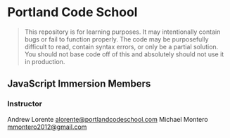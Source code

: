 # Portland Code School

> This repository is for learning purposes. It may intentionally contain bugs or
fail to function properly. The code may be purposefully difficult to read,
contain syntax errors, or only be a partial solution. You should not base code
off of this and absolutely should not use it in production.

## JavaScript Immersion Members


### Instructor

Andrew Lorente
alorente@portlandcodeschool.com
Michael Montero
mmontero2012@gmail.com
